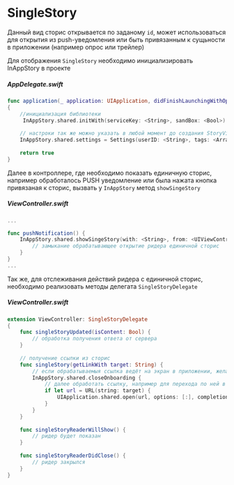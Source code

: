 # SingleStory

Данный вид сторис открывается по заданому `id`, может использоваться для открытия из push-уведомления или быть привязанным к сущьности в приложении (например опрос или трейлер)

Для отображения `SingleStory` необходимо инициализировать InAppStory в проекте

##### AppDelegate.swift
```swift
func application(_ application: UIApplication, didFinishLaunchingWithOptions launchOptions: [UIApplication.LaunchOptionsKey: Any]?) -> Bool
{
    //инициализация библиотеки
     InAppStory.shared.initWith(serviceKey: <String>, sandBox: <Bool>)
     
    // настроки так же можно указать в любой момент до создания StoryView или вызова отдельных сторис 
    InAppStory.shared.settings = Settings(userID: <String>, tags: <Array<String>>)
    
    return true
}
```

Далее в контроллере, где необходимо показать единичную сторис, например обработалось PUSH уведомление или была нажата кнопка привязаная к сторис, вызвать у `InAppStory` метод `showSingeStory`

##### ViewController.swift
```swift 
... 

func pushNotification() {
    InAppStory.shared.showSingeStory(with: <String>, from: <UIViewController>, delegate: <SingleStoryDelegate>) {
        // замыкание обрабатывающее открытие ридера единичной сторис
    }
}
...
```
Так же, для отслеживания действий ридера с единичной сторис, необходимо реализовать методы делегата `SingleStoryDelegate`

##### ViewController.swift
```swift 
extension ViewController: SingleStoryDelegate
{
    func singleStoryUpdated(isContent: Bool) {
        // обработка получения ответа от сервера
    }
    
    // получение ссылки из сторис
    func singleStory(getLinkWith target: String) {
        // если обрабатываемыя ссылка ведёт на экран в приложении, желательно закрыть ридер
        InAppStory.shared.closeOnboarding {
            // далее обработать ссылку, например для перехода по ней в safari
            if let url = URL(string: target) {
                UIApplication.shared.open(url, options: [:], completionHandler: nil)
            }
        }
    }
    
    func singleStoryReaderWillShow() { 
        // ридер будет показан
    }
    
    func singleStoryReaderDidClose() { 
        // ридер закрылся
    }
}
```